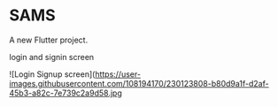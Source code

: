 # SAMS 

A new Flutter project.

login and signin screen

![Login   Signup screen](https://user-images.githubusercontent.com/108194170/230123808-b80d9a1f-d2af-45b3-a82c-7e739c2a9d58.jpg


